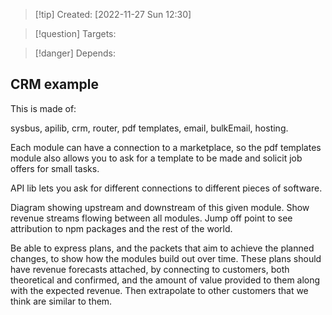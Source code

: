 >[!tip] Created: [2022-11-27 Sun 12:30]

>[!question] Targets: 

>[!danger] Depends: 

## CRM example
This is made of:

sysbus, apilib, crm, router, pdf templates, email, bulkEmail, hosting.

Each module can have a connection to a marketplace, so the pdf templates module also allows you to ask for a template to be made and solicit job offers for small tasks.

API lib lets you ask for different connections to different pieces of software.

Diagram showing upstream and downstream of this given module.  Show revenue streams flowing between all modules.  Jump off point to see attribution to npm packages and the rest of the world.

Be able to express plans, and the packets that aim to achieve the planned changes, to show how the modules build out over time.  These plans should have revenue forecasts attached, by connecting to customers, both theoretical and confirmed, and the amount of value provided to them along with the expected revenue.  Then extrapolate to other customers that we think are similar to them.